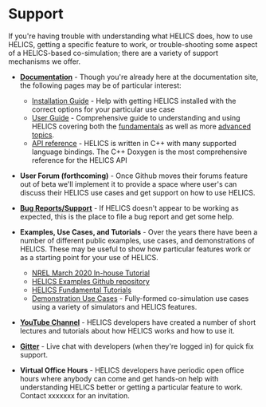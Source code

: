 # Support

If you're having trouble with understanding what HELICS does, how to use HELICS, getting a specific feature to work, or trouble-shooting some aspect of a HELICS-based co-simulation; there are a variety of support mechanisms we offer.

- [**Documentation**](https://docs.helics.org/en/latest/) - Though you're already here at the documentation site, the following pages may be of particular interest:

  - [Installation Guide](./installation/index.md) - Help with getting HELICS installed with the correct options for your particular use case
  - [User Guide](./user_guide/index.md) - Comprehensive guide to understanding and using HELICS covering both the [fundamentals](./user_guide/co-simulation_overview.md) as well as more [advanced topics](./user_guide/broker_hierarchies.md).
  - [API reference](./user_guide/index.md) - HELICS is written in C++ with many supported language bindings. The C++ Doxygen is the most comprehensive reference for the HELICS API

- **User Forum (forthcoming)** - Once Github moves their forums feature out of beta we'll implement it to provide a space where user's can discuss their HELICS use cases and get support on how to use HELICS.

- [**Bug Reports/Support**](https://github.com/GMLC-TDC/HELICS/issues) - If HELICS doesn't appear to be working as expected, this is the place to file a bug report and get some help.

- **Examples, Use Cases, and Tutorials** - Over the years there have been a number of different public examples, use cases, and demonstrations of HELICS. These may be useful to show how particular features work or as a starting point for your use of HELICS.

  - [NREL March 2020 In-house Tutorial](https://github.com/GMLC-TDC/HELICS-Tutorial-2020-03-13)
  - [HELICS Examples Github repository](https://github.com/GMLC-TDC/HELICS-Examples)
  - [HELICS Fundamental Tutorials](https://github.com/GMLC-TDC/HELICS-Tutorial)
  - [Demonstration Use Cases](https://github.com/GMLC-TDC/HELICS-Use-Cases) - Fully-formed co-simulation use cases using a variety of simulators and HELICS features.

- **[YouTube Channel](https://www.youtube.com/channel/UCPa81c4BVXEYXt2EShTzbcg/featured)** - HELICS developers have created a number of short lectures and tutorials about how HELICS works and how to use it.

- **[Gitter](https://gitter.im/GMLC-TDC/HELICS)** - Live chat with developers (when they're logged in) for quick fix support.

- **Virtual Office Hours** - HELICS developers have periodic open office hours where anybody can come and get hands-on help with understanding HELICS better or getting a particular feature to work. Contact xxxxxxx for an invitation.
